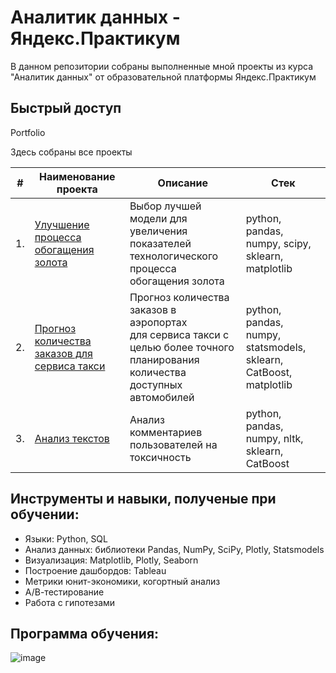# Аналитик данных - Яндекс.Практикум
В данном репозитории собраны выполненные мной проекты из курса "Аналитик данных" от образовательной платформы Яндекс.Практикум
## Быстрый доступ
Portfolio

Здесь собраны все проекты

| #    | Наименование проекта                | Описание                                                     | Стек                                                         |
| ---- | ------------------------------------------------------------ | ------------------------------------------------------------ | ------------------------------------------------------------ |
| 1.   | [Улучшение процесса обогащения золота](https://github.com/aq2003/Portfolio/tree/main/Gold%20Recovery) | Выбор лучшей модели для увеличения <br/>показателей технологического процесса <br/>обогащения золота | python, pandas, numpy, scipy, sklearn, matplotlib       |
| 2.   | [Прогноз количества заказов для сервиса такси](https://github.com/aq2003/Portfolio/tree/main/Taxi%20Service) | Прогноз количества заказов в аэропортах <br/>для сервиса такси с целью более точного планирования количества доступных <br/>автомобилей | python, pandas, numpy, statsmodels, sklearn, CatBoost, matplotlib |
| 3.   | [Анализ текстов](https://github.com/aq2003/Portfolio/tree/main/Analyzing%20Texts) | Анализ комментариев пользователей на токсичность             | python, pandas, numpy, nltk, sklearn, CatBoost |

## Инструменты и навыки, полученые при обучении:
- Языки: Python, SQL
- Анализ данных: библиотеки Pandas, NumPy, SciPy, Plotly, Statsmodels
- Визуализация: Matplotlib, Plotly, Seaborn
- Построение дашбордов: Tableau
- Метрики юнит-экономики, когортный анализ
- А/В-тестирование
- Работа с гипотезами
## Программа обучения:
![image](https://github.com/DaChebotarev/Projects-Yandex/assets/167085935/22281e6a-8e9c-4226-aa4c-40113987452f)
